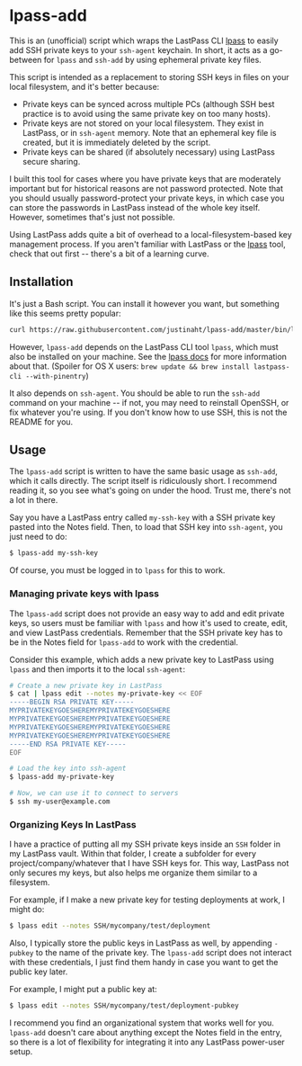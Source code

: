 # lpass-add

This is an (unofficial) script which wraps the LastPass CLI [lpass](https://github.com/lastpass/lastpass-cli) to easily add SSH private keys to your `ssh-agent` keychain. In short, it acts as a go-between for `lpass` and `ssh-add` by using ephemeral private key files.

This script is intended as a replacement to storing SSH keys in files on your local filesystem, and it's better because:

* Private keys can be synced across multiple PCs (although SSH best practice is to avoid using the same private key on too many hosts).
* Private keys are not stored on your local filesystem. They exist in LastPass, or in `ssh-agent` memory. Note that an ephemeral key file is created, but it is immediately deleted by the script.
* Private keys can be shared (if absolutely necessary) using LastPass secure sharing.

I built this tool for cases where you have private keys that are moderately important but for historical reasons are not password protected. Note that you should usually password-protect your private keys, in which case you can store the passwords in LastPass instead of the whole key itself. However, sometimes that's just not possible.

Using LastPass adds quite a bit of overhead to a local-filesystem-based key management process. If you aren't familiar with LastPass or the [lpass](https://github.com/lastpass/lastpass-cli) tool, check that out first -- there's a bit of a learning curve.

## Installation

It's just a Bash script. You can install it however you want, but something like this seems pretty popular:

``` bash
curl https://raw.githubusercontent.com/justinaht/lpass-add/master/bin/lpass-add -o /usr/local/bin/lpass-add && chmod +x /usr/local/bin/lpass-add
```

However, `lpass-add` depends on the LastPass CLI tool `lpass`, which must also be installed on your machine. See the [lpass docs](https://github.com/lastpass/lastpass-cli) for more information about that. (Spoiler for OS X users: `brew update && brew install lastpass-cli --with-pinentry`) 

It also depends on `ssh-agent`. You should be able to run the `ssh-add` command on your machine -- if not, you may need to reinstall OpenSSH, or fix whatever you're using. If you don't know how to use SSH, this is not the README for you.

## Usage

The `lpass-add` script is written to have the same basic usage as `ssh-add`, which it calls directly. The script itself is ridiculously short. I recommend reading it, so you see what's going on under the hood. Trust me, there's not a lot in there.

Say you have a LastPass entry called `my-ssh-key` with a SSH private key pasted into the Notes field. Then, to load that SSH key into `ssh-agent`, you just need to do:

``` bash
$ lpass-add my-ssh-key
```

Of course, you must be logged in to `lpass` for this to work. 

### Managing private keys with lpass

The `lpass-add` script does not provide an easy way to add and edit private keys, so users must be familiar with `lpass` and how it's used to create, edit, and view LastPass credentials. Remember that the SSH private key has to be in the Notes field for `lpass-add` to work with the credential.

Consider this example, which adds a new private key to LastPass using `lpass` and then imports it to the local `ssh-agent`:

``` bash
# Create a new private key in LastPass
$ cat | lpass edit --notes my-private-key << EOF
-----BEGIN RSA PRIVATE KEY-----
MYPRIVATEKEYGOESHEREMYPRIVATEKEYGOESHERE
MYPRIVATEKEYGOESHEREMYPRIVATEKEYGOESHERE
MYPRIVATEKEYGOESHEREMYPRIVATEKEYGOESHERE
MYPRIVATEKEYGOESHEREMYPRIVATEKEYGOESHERE
-----END RSA PRIVATE KEY-----
EOF

# Load the key into ssh-agent
$ lpass-add my-private-key

# Now, we can use it to connect to servers
$ ssh my-user@example.com
```

### Organizing Keys In LastPass

I have a practice of putting all my SSH private keys inside an `SSH` folder in my LastPass vault. Within that folder, I create a subfolder for every project/company/whatever that I have SSH keys for. This way, LastPass not only secures my keys, but also helps me organize them similar to a filesystem.

For example, if I make a new private key for testing deployments at work, I might do:

``` bash
$ lpass edit --notes SSH/mycompany/test/deployment
```

Also, I typically store the public keys in LastPass as well, by appending `-pubkey` to the name of the private key. The `lpass-add` script does not interact with these credentials, I just find them handy in case you want to get the public key later.

For example, I might put a public key at:

``` bash
$ lpass edit --notes SSH/mycompany/test/deployment-pubkey
```

I recommend you find an organizational system that works well for you. `lpass-add` doesn't care about anything except the Notes field in the entry, so there is a lot of flexibility for integrating it into any LastPass power-user setup.